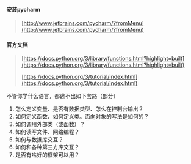 #### 安装pycharm

> [http://www.jetbrains.com/pycharm/?fromMenu](http://www.jetbrains.com/pycharm/?fromMenu)

#### 官方文档

> [https://docs.python.org/3/library/functions.html?highlight=built](https://docs.python.org/3/library/functions.html?highlight=built)
>
> [https://docs.python.org/3/tutorial/index.html](https://docs.python.org/3/tutorial/index.html)





不管你学什么语言，都逃不出如下套路（部分）

1. 怎么定义变量、是否有数据类型、怎么在控制台输出？
2. 如何定义函数、如何定义类。面向对象的写法是如何的？
3. 如何调用外部类（或函数）？
4. 如何读写文件、网络编程？
5. 如何与数据库交互？
6. 如何和各种第三方库交互？
7. 是否有啥好的框架可以用？



